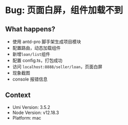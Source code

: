 # Bug: 页面白屏，组件加载不到

## What happens?

- 使用 antd-pro 脚手架生成项目模块
- 配置路由，动态加载组件
- 新增`loan/list`组件
- 配置 config.ts，打包成功
- 访问 `localhost:8888/seller/loan`，页面白屏
- 现象截图
- console 报错信息

## Context

- Umi Version: 3.5.2
- Node Version: v12.18.3
- Platform: mac
